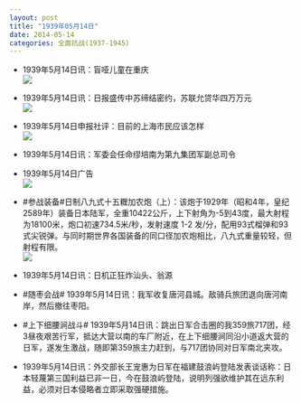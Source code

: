 ```yaml
---
layout: post
title: "1939年05月14日"
date: 2014-05-14
categories: 全面抗战(1937-1945)
---
```


<meta name="referrer" content="no-referrer" />

- 1939年5月14日讯：盲哑儿童在重庆 <br/><img src="https://ww4.sinaimg.cn/large/aca367d8jw1ege4an578cj20e00iu0ze.jpg" />

- 1939年5月14日讯：日报盛传中苏缔结密约，苏联允贷华四万万元 <br/><img src="https://ww2.sinaimg.cn/large/aca367d8jw1ege2k7ejlbj20eh0cvn10.jpg" />

- 1939年5月14日申报社评：目前的上海市民应该怎样 <br/><img src="https://ww2.sinaimg.cn/large/aca367d8jw1egdtw9ykeoj20pp0yee06.jpg" />

- 1939年5月14日讯：军委会任命缪培南为第九集团军副总司令 

- 1939年5月14日广告 <br/><img src="https://ww2.sinaimg.cn/large/aca367d8jw1egdmz1jsvjj20kv0i9n3b.jpg" />

- #参战装备#日制八九式十五糎加农炮（上）：该炮于1929年（昭和4年，皇纪2589年）装备日本陆军，全重10422公斤，上下射角为-5到43度，最大射程为18100米，炮口初速734.5米/秒，发射速度 1-2 发/分，配用93式榴弹和93式尖锐弹。与同时期世界各国装备的同口径加农炮相比，八九式重量较轻，但射程有限。 <br/><img src="https://ww2.sinaimg.cn/large/aca367d8jw1egdlb8o8jgj20dt0qgdl1.jpg" />

- 1939年5月14日讯：日机正狂炸汕头、翁源 

- #随枣会战# 1939年5月14日讯：我军收复唐河县城。敌骑兵旅团退向唐河南岸，然后撤往枣阳。 

- #上下细腰涧战斗# 1939年5月14日讯：跳出日军合击圈的我359旅717团，经3昼夜艰苦行军，抵达大营以南的车厂附近，在上下细腰涧同沿小道返大营的日军，遂发生激战，随即第359旅主力赶到，与717团协同对日军南北夹攻。 

- 1939年5月14日讯：外交部长王宠惠为日军在福建鼓浪屿登陆发表谈话称：日本轻蔑第三国利益已非一日，今在鼓浪屿登陆，说明列强欲维护其在远东利益，必须对日本侵略者立即采取强硬措施。 

